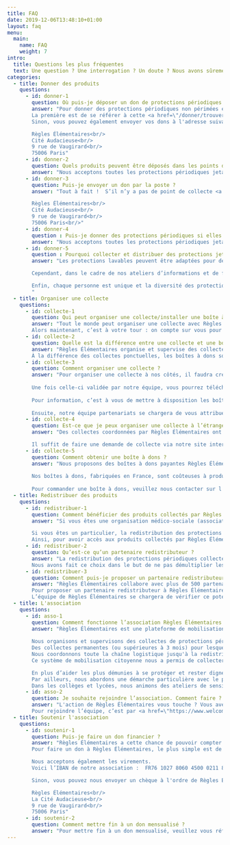 ```yaml
---
title: FAQ
date: 2019-12-06T13:48:10+01:00
layout: faq
menu:
  main:
    name: FAQ
    weight: 7
intro:
  title: Questions les plus fréquentes
  text: Une question ? Une interrogation ? Un doute ? Nous avons sûrement la réponse ;)
categories:
  - title: Donner des produits
    questions:
      - id: donner-1
        question: Où puis-je déposer un don de protections périodiques ?
        answer: "Pour donner des protections périodiques non périmées et emballées individuellement, il y a deux possibilités.<br/>
        La première est de se référer à cette <a href=\"/donner/trouver\">carte</a> recensant tous nos points de collecte. S’il n’y en a pas autour de chez vous, c’est l’occasion de lancer une collecte ! Nous vous accompagnerons dans cette aventure. Le processus d’organisation d’une collecte est expliqué <a href=\"/collecter/organiser\">ici</a>.<br/>
        Sinon, vous pouvez également envoyer vos dons à l'adresse suivante :<br/><br/>

        Règles Élémentaires<br/>
        Cité Audacieuse<br/>
        9 rue de Vaugirard<br/>
        75006 Paris" 
      - id: donner-2
        question: Quels produits peuvent être déposés dans les points de collecte Règles Élémentaires ?
        answer: "Nous acceptons toutes les protections périodiques jetables et réutilisables, à condition qu’elles soient neuves (jamais utilisées). Serviettes, protège-slips, tampons, cups, culottes menstruelles … La liste complète des produits acceptés est <a href=\"/donner/produits\">ici</a>. Nous voulons autant que possible donner à chaque femme dans le besoin le choix de ses protections."
      - id: donner-3
        question: Puis-je envoyer un don par la poste ? 
        answer: "Tout à fait !  S’il n’y a pas de point de collecte <a href=\"/donner/trouver\">recensé</a> autour de chez vous, vous pouvez nous faire parvenir vos dons via la voie postale à cette adresse :<br/><br/>

        Règles Élémentaires<br/>
        Cité Audacieuse<br/>
        9 rue de Vaugirard<br/>
        75006 Paris<br/>"
      - id: donner-4
        question : Puis-je donner des protections périodiques si elles ne sont pas dans leur emballage d’origine ? 
        answer: "Nous acceptons toutes les protections périodiques jetables et réutilisables, à condition qu’elles soient neuves (jamais utilisées). Même s’ils ne sont pas dans leur emballage d’origine, nous les acceptons à condition qu’ils soient emballés individuellement."
      - id: donner-5
        question : Pourquoi collecter et distribuer des protections jetables (tampons, serviettes) et pas exclusivement des protections lavables (coupes et culottes menstruelles, serviettes lavables) ?  
        answer: "Les protections lavables peuvent être adaptées pour des femmes mal-logées, vivant en foyer ou en hôtel, mais cette protection est complexe pour les femmes vivant dans la rue pour des raisons d'hygiène. Il faut avoir accès à un point d'eau pour nettoyer sa protection et ce n'est pas toujours le cas. Malheureusement, les associations partenaires avec qui nous travaillons n'acceptent pas encore ce type de dons.<br/><br/>

        Cependant, dans le cadre de nos ateliers d’informations et de formation aux protections lavables et réutilisables, nous proposons aux femmes bénéficiaires un don de protections lavables à la fin de l’atelier.<br/><br/>

        Enfin, chaque personne est unique et la diversité des protections périodiques permet à toutes les femmes de choisir le type de protection qui lui convient. Certaines ne souhaitent tout simplement pas utiliser des protections lavables et il est important et nécessaire de respecter ce choix.
        "
  - title: Organiser une collecte
    questions:
      - id: collecte-1    
        question: Qui peut organiser une collecte/installer une boîte à dons ?
        answer: "Tout le monde peut organiser une collecte avec Règles Élémentaires. Organiser une collecte ce n’est pas seulement récolter des protections périodiques de première nécessité, c’est aussi briser le tabou autour des menstruations. Depuis la création de l’association, plus de mille collectes ont eu lieu partout en France (et même ailleurs !) à l’initiative de personnes diverses et variées, à l’image de notre société : jeunes, moins jeunes, étudiant.e.s, salarié.e.s, employé.e.s, retraité.e.s, chef.fe.s d’entreprises, scouts, mairies, ministères, collectivités territoriales, supermarchés, festivals…<br/>
        Alors maintenant, c’est à votre tour : on compte sur vous pour vous lancer et changer les règles avec nous ! Le mode d’emploi d’organisation d’une collecte en 2 temps 3 mouvements est expliqué <a href=\"/collecter/organiser\">ici</a>. "
      - id: collecte-2
        question: Quelle est la différence entre une collecte et une boîte à dons ? 
        answer: "Règles Élémentaires organise et supervise des collectes de protections périodiques, clé en main et ouvertes à tous·tes. Tout le monde peut organiser une collecte ponctuelle à nos côtés. Dans le cadre d’une collecte permanente (ou supérieure à 3 mois), nous mettons à disposition des boîtes à dons Règles Élémentaires accueillant les dons de protections périodiques au sein de lieux de passage, publics (ex. mairies, écoles, services d’action sociale) ou privés (ex. bureaux).<br/> 
        À la différence des collectes ponctuelles, les boîtes à dons sont installées sur le long-terme et en libre-accès"
      - id: collecte-3
        question: Comment organiser une collecte ? 
        answer: "Pour organiser une collecte à nos côtés, il faudra créer un compte sur notre site internet dans l'espace <a href=\"https://collectes.regleselementaires.com/\" target=\"_blank\" onclick=\"gtag('event', 'clicOrganiserCollecte', {'event_category': 'Collecte','event_label': 'collecte_faq'});\">organiser une collecte</a>. Il vous faudra alors remplir une fiche avec les dates, horaires et l'adresse exacte (avec nom du lieu) de la collecte au moins deux semaines avant le début de celle-ci.<br/><br/>
 
        Une fois celle-ci validée par notre équipe, vous pourrez télécharger des supports de communication personnalisés ainsi qu'un inventaire à nous remettre en fin de collecte directement depuis votre espace collectes.<br/><br/>
        
        Pour information, c’est à vous de mettre à disposition les boîtes/cartons dans lesquels les dons seront déposés (un kit de customisation vous sera fourni par email).<br/><br/>
        
        Ensuite, notre équipe partenariats se chargera de vous attribuer une association partenaire locale qui bénéficiera de votre collecte. Nous vous mettrons en contact avec celle-ci à la fin de votre collecte pour que vous puissiez vous arranger au niveau du retrait/dépôt des dons. À noter que cette mise en relation peut prendre du temps selon les besoins et disponibilités des associations locales ; prévoyez donc un endroit où stocker les dons jusqu’à deux ou trois semaines après la fin de votre collecte."
      - id: collecte-4
        question: Est-ce que je peux organiser une collecte à l’étranger ? 
        answer: "Des collectes coordonnées par Règles Élémentaires ont déjà eu lieu au Canada, en Suisse et en Belgique.<br/><br/>

        Il suffit de faire une demande de collecte via notre site internet et nous analyserons au cas par cas la possibilité de mettre en place cette collecte hors territoire national."
      - id: collecte-5
        question: Comment obtenir une boîte à dons ?
        answer: "Nous proposons des boîtes à dons payantes Règles Élémentaires dans le cadre de l'organisation d'une collecte.<br/><br/>
 
        Nos boîtes à dons, fabriquées en France, sont coûteuses à produire et à transporter. Afin de soutenir la production et de poursuivre l’installation des boîtes à dons dans le plus d’endroits possibles, nous demandons une contribution financière aux organisateurs et organisatrices de collectes qui souhaitent en installer. Les boîtes à dons coûtent 50€ pièce, ce à quoi s'ajoutent 20€ de frais de port.<br/><br/>
        
        Pour commander une boîte à dons, veuillez nous contacter sur l'adresse suivante <b>collectes@regleselementaires.com</b>"
  - title: Redistribuer des produits
    questions:
      - id: redistribuer-1
        question: Comment bénéficier des produits collectés par Règles Élémentaires ? 
        answer: "Si vous êtes une organisation médico-sociale (association, CHRS, unité de maraude….) spécialisée dans le sans-abrisme et le mal logement et que vous souhaitez bénéficier de protections périodiques collectées par Règles Élémentaires, il suffit de vous inscrire sur notre <a href=\"https://partenaire.regleselementaires.com/account/register_partner\" target=\"_blank\" onclick=\"gtag('event', 'clicDevenirPartenaire', {'event_category': 'Partenaires','event_label': 'partenaire_faq'});\">plate-forme</a> et remplir la demande de partenariat. Toutes les étapes sont expliquées sur la page <a href=\"/redistribuer/devenir\">devenir partenaire</a>. Nous adapterons les dons selon le nombre de femmes que vous accueillez, votre localisation sur le territoire national et notre stock de protections périodiques.<br/><br/>

        Si vous êtes un particulier, la redistribution des protections périodiques collectées est assurée par nos partenaires médico-sociaux. À date, nous avons plus de 500 partenaires à travers le territoire. 
        Ainsi, pour avoir accès aux produits collectés par Règles Élémentaires, il faut être bénéficiaire de l’un de nos partenaires redistributeurs. "
      - id: redistribuer-2
        question: Qu’est-ce qu’un partenaire redistributeur ?
        answer: "La redistribution des protections périodiques collectées est assurée par nos partenaires médico-sociaux. À date, nous avons plus de 500 partenaires redistributeurs à travers le territoire.<br/> 
        Nous avons fait ce choix dans le but de ne pas démultiplier les points de contact pour les femmes dans le besoin mais également pour des questions éthiques. En effet, la redistribution de protections périodiques est un sujet complexe qui a trait à l’intimité des gens. Il est donc important pour nous de travailler en partenariat avec des associations établies et spécialistes du « sans-abrisme » et du mal logement car ce sont les structures les plus aptes à créer un dialogue sain et vertueux sur l’hygiène menstruelle et la santé reproductive."
      - id: redistribuer-3
        question: Comment puis-je proposer un partenaire redistributeur ?
        answer: "Règles Élémentaires collabore avec plus de 500 partenaires spécialistes du « sans-abrisme » et du mal logement.<br/> 
        Pour proposer un partenaire redistributeur à Règles Élémentaires, il suffit de nous contacter via notre formulaire de contact disponible en bas de cette page en indiquant toutes les informations à votre disposition sur ce partenaire : actions, site internet, localisation, etc. 
        L’équipe de Règles Élémentaires se chargera de vérifier ce potentiel partenaire et le contactera."
  - title: L'association
    questions:
      - id: asso-1
        question: Comment fonctionne l’association Règles Élémentaires ?
        answer: "Règles Élémentaires est une plateforme de mobilisation citoyenne. Nos actions s'articulent autour de 2 piliers :<br/><br/>
 
        Nous organisons et supervisons des collectes de protections périodiques, clé en main et ouvertes à tous·tes. Tout un chacun peut organiser une collecte ponctuelle à nos côtés, dans son entreprise, dans sa salle de sport, dans son commerce de proximité etc.<br/>
        Des collectes permanentes (ou supérieures à 3 mois) pour lesquelles nous mettons à disposition des boîtes à dons Règles Élémentaires, accueillent les dons de protections périodiques au sein de lieux de passage publics : mairies, écoles, ministère, conseil de l’Europe ou privés : bureaux d’entreprises. À la différence des collectes ponctuelles, les boîtes à dons sont installées sur le long-terme et sont en libre-accès.<br/>
        Nous coordonnons toute la chaîne logistique jusqu'à la redistribution auprès de partenaires médico-sociaux avec lesquels nous travaillons main dans la main (Secours Populaire, Emmaüs Solidarité, La Croix Rouge, etc.) L’action de Règles Élémentaires est indissociable de celle de ses partenaires. Notre démarche est collaborative par essence.<br/>
        Ce système de mobilisation citoyenne nous a permis de collecter et redistribuer des centaines de milliers de protections à destination des femmes sans-abri et mal logées partout en France.<br/><br/>

        En plus d’aider les plus démunies à se protéger et rester dignes, Règles Élémentaires s’engage à briser le tabou des règles. Cela passe par différentes actions de sensibilisation auprès de tou.te.s : via des conférences dans les entreprises, dans les universités, via des interventions lors de festivals, de forums, de soirées… mais aussi via les médias, des partenariats décalés et nos désormais fameux apéros menstruels !<br/>
        Par ailleurs, nous abordons une démarche particulière avec le public scolaire et auprès des femmes hébergées. 
        Dans les collèges et lycées, nous animons des ateliers de sensibilisation au tabou de règles et à la précarité menstruelle. En prison, foyer d’hébergement, et tout autre lieu mettant à disposition de femmes en situation de précarité un point d’eau, nous animons des ateliers de formation à l’hygiène menstruelle et à l’utilisation de protections réutilisables."
      - id: asso-2
        question: Je souhaite rejoindre l’association. Comment faire ?
        answer: "L'action de Règles Élémentaires vous touche ? Vous avez envie de rejoindre notre super équipe et participer aux décisions stratégiques de l'association ?<br/> 
        Pour rejoindre l’équipe, c’est par <a href=\"https://www.welcometothejungle.com/fr/companies/regles-elementaires/jobs\" target=\"_blank\" onclick=\"gtag('event', 'clicRejoindreAsso', {'event_category': 'Rejoindre','event_label': 'rejoindre_faq'});\">ici</a>. "
  - title: Soutenir l'association
    questions:
      - id: soutenir-1
        question: Puis-je faire un don financier ?
        answer: "Règles Élémentaires a cette chance de pouvoir compter sur de généreux·ses donateur·rices grâce auxquels nous pouvons rester indépendant·es.<br/>  
        Pour faire un don à Règles Élémentaires, le plus simple est de le faire via notre <a href=\"/donner/dons-financiers/#haWidget\" onclick=\"gtag('event', 'clicDonnerDonsFinanciers', {'event_category': 'Dons Financiers','event_label': 'don_faq'});\">formulaire helloasso</a>.<br/><br/>

        Nous acceptons également les virements. 
        Voici l’IBAN de notre association :  FR76 1027 8060 4500 0211 8560 110<br/><br/>

        Sinon, vous pouvez nous envoyer un chèque à l'ordre de Règles Élémentaires à l'adresse suivante :<br/><br/> 

        Règles Élémentaires<br/>
        La Cité Audacieuse<br/>
        9 rue de Vaugirard<br/>
        75006 Paris"
      - id: soutenir-2
        question: Comment mettre fin à un don mensualisé ?
        answer: "Pour mettre fin à un don mensualisé, veuillez vous référer au <a href=\"https://centredaide.helloasso.com/s/article/comment-arreter-mon-prelevement-mensuel\" target=\"_blank\">centre d’aide  HelloAsso</a>. "
---
```

